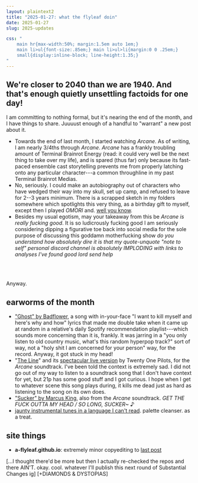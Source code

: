 ```yaml
---
layout: plaintext2
title: "2025-01-27: what the flyleaf doin"
date: 2025-01-27
slug: 2025-updates

css: "
	main hr{max-width:50%; margin:1.5em auto 1em;}
	main li>ul{font-size:.85em;} main li>ul>li{margin:0 0 .25em;}
	small{display:inline-block; line-height:1.35;}
"
---
```

We're closer to 2040 than we are 1940. And that's enough quietly unsettling factoids for one day!<!--more-->
----
I am committing to nothing formal, but it's nearing the end of the month, and I have things to share. Juuuust enough of a handful to "warrant" a new post about it.

- Towards the end of last month, I started watching <i>Arcane</i>. As of writing, I am nearly 3/4ths through <i>Arcane</i>. <i>Arcane</i> has a frankly troubling amount of Terminal Brainrot Energy (read: it could very well be the next thing to take over my life), and is spared (thus far) only because its fast-paced ensemble cast storytelling prevents me from properly latching onto any particular character---a common throughline in my past Terminal Brainrot Medias.
- No, seriously. I could make an autobiography out of characters who have wedged their way into my skull, set up camp, and refused to leave for 2--3 years minimum. There is a scrapped sketch in my folders somewhere which spotlights this very thing, as a birthday gift to myself, except then I played <i style="text-transform:uppercase;">Omori</i> and. [well you know](https://a-flyleaf.github.io/omori/changelog).
- Besides my usual egotism, may your takeaway from this be <i>Arcane is really fucking good</i>. It is so ludicrously fucking good I am seriously considering dipping a figurative toe back into social media for the sole purpose of discussing this goddamn motherfucking show *do you understand how absolutely dire it is that my quote-unquote "note to self" personal discord channel is absolutely <em style="text-transform:uppercase;">imploding</em> with links to analyses I've found good lord send help*

<br>

<br>

Anyway.

## earworms of the month
- ["Ghost" by Badflower](https://www.youtube.com/watch?v=KvoOy9PgBIA), a song with in-your-face "I want to kill myself and here's why and how" lyrics that made me double take when it came up at random in a relative's daily Spotify recommendation playlist---which sounds more concerning than it is, frankly. It was jarring in a "you only listen to old country music, what's this random hyperpop track?" sort of way, not a "holy shit I am concerned for your person" way, for the record. Anyway, it got stuck in my head!
- "[The Line](https://www.youtube.com/watch?v=cOfFWiVMUXs)" and its [spectacular live version](https://www.youtube.com/watch?v=DdyY7MCcaHg) by Twenty&nbsp;One Pilots, for the <i>Arcane</i> soundtrack. I've been told the context is extremely sad. I did not go out of my way to listen to a soundtrack song that I don't have context for yet, but 21p has some good stuff and I got curious. I hope when I get to whatever scene this song plays during, it kills me dead just as hard as listening to the song on its own does.
- ["Sucker" by Marcus King](https://www.youtube.com/watch?v=8sekyV_o2pM), also from the <i>Arcane</i> soundtrack. <i style="text-transform:uppercase;">Get the fuck outta my head / So long, sucker~</i> ♪
- [jaunty instrumental tunes in a language I can't read](https://www.youtube.com/watch?v=pZWGa0aQRiY). palette cleanser. as a treat.

## site things
- <b>a-flyleaf.github.io</b>: extremely minor copyediting to [last post](2025-audit)

[...I thought there'd be more but then I actually re-checked the repos and there AIN'T. okay. cool. whatever I'll publish this next round of Substantial Changes ig]
[+DIAMONDS & DYSTOPIAS]